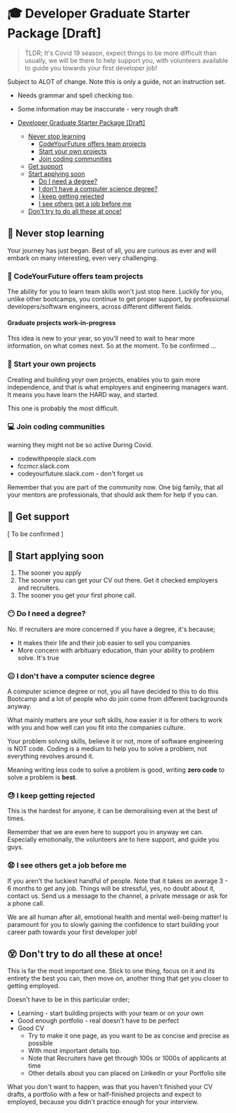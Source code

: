 # :mortar_board: Developer Graduate Starter Package \[Draft\]

> TLDR; It's Covid 19 season, expect things to be more difficult than usually, we will be there to help support you, with volunteers available to guide you towards your first developer job!

Subject to ALOT of change. Note this is only a guide, not an instruction set.

- Needs grammar and spell checking too.
- Some information may be inaccurate - very rough draft

- [Developer Graduate Starter Package [Draft]](#developer-graduate-starter-package-draft)
  - [Never stop learning](#never-stop-learning)
    - [CodeYourFuture offers team projects](#codeyourfuture-offers-team-projects)
    - [Start your own projects](#start-your-own-projects)
    - [Join coding communities](#join-coding-communities)
  - [Get support](#get-support)
  - [Start applying soon](#start-applying-soon)
    - [Do I need a degree?](#do-i-need-a-degree)
    - [I don't have a computer science degree?](#i-dont-have-a-computer-science-degree)
    - [I keep getting rejected](#i-keep-getting-rejected)
    - [I see others get a job before me](#i-see-others-get-a-job-before-me)
  - [Don't try to do all these at once!](#dont-try-to-do-all-these-at-once)

## :running: Never stop learning

Your journey has just began. Best of all, you are curious as ever and will embark on many interesting, even very challenging.

### :information_desk_person: CodeYourFuture offers team projects

The ability for you to learn team skills won't just stop here. Luckily for you, unlike other bootcamps, you continue to get proper support, by professional developers/software engineers, across different different fields.

#### Graduate projects work-in-progress

This idea is new to your year, so you'll need to wait to hear more information, on what comes next. So at the moment. To be confirmed ...

### :hammer: Start your own projects

Creating and building yoyr own projects, enables you to gain more independence, and that is what employers and engineering managers want. It means you have learn the HARD way, and started.

This one is probably the most difficult.

### :computer: Join coding communities

warning they might not be so active During Covid.

- codewithpeople.slack.com
- fccmcr.slack.com
- codeyourfuture.slack.com - don't forget us

Remember that you are part of the community now. One big family, that all your mentors are professionals, that should ask them for help if you can.

## :raising_hand: Get support

\[ To be confirmed \]

## :turtle: Start applying soon

1. The sooner you apply
2. The sooner you can get your CV out there. Get it checked employers and recruiters.
3. The sooner you get your first phone call.

### :no_mouth: Do I need a degree?

No. If recruiters are more concerned if you have a degree, it's because;

- It makes their life and their job easier to sell you companies
- More concern with arbituary education, than your ability to problem solve. It's true

### :neutral_face: I don't have a computer science degree

A computer science degree or not, you all have decided to this to do this Bootcamp and a lot of people who do join come from different backgrounds anyway.

What mainly matters are your soft skills, how easier it is for others to work with you and how well can you fit into the companies culture.

Your problem solving skills, believe it or not, more of software engineering is NOT code. Coding is a medium to help you to solve a problem, not everything revolves around it.

Meaning writing less code to solve a problem is good, writing **zero code** to solve a problem is **best**.

### :sweat: I keep getting rejected

This is the hardest for anyone, it can be demoralising even at the best of times.

Remember that we are even here to support you in anyway we can. Especially emotionally, the volunteers are to here support, and guide you guys.

### :anguished: I see others get a job before me

If you aren't the luckiest handful of people. Note that it takes on average 3 - 6 months to get any job. Things will be stressful, yes, no doubt about it, contact us. Send us a message to the channel, a private message or ask for a phone call.

We are all human after all, emotional health and mental well-being matter! Is paramount for you to slowly gaining the confidence to start building your career path towards your first developer job!

## :dizzy_face: Don't try to do all these at once!

This is far the most important one. Stick to one thing, focus on it and its entirety the best you can, then move on, another thing that get you closer to getting employed.

Doesn't have to be in this particular order;

- Learning - start building projects with your team or on your own
- Good enough portfolio - real doesn't have to be perfect
- Good CV
  - Try to make it one page, as you want to be as concise and precise as possible
  - With most important details top.
  - Note that Recruiters have get through 100s or 1000s of applicants at time
  - Other details about you can placed on LinkedIn or your Portfolio site

What you don't want to happen, was that you haven't finished your CV drafts, a portfolio with a few or half-finished projects and expect to employed, because you didn't practice enough for your interview.
